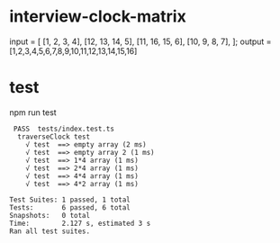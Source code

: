 # interview-clock-matrix

input = [
      [1, 2, 3, 4],
      [12, 13, 14, 5],
      [11, 16, 15, 6],
      [10, 9, 8, 7],
    ];
output = [1,2,3,4,5,6,7,8,9,10,11,12,13,14,15,16]


# test
npm run test

```
 PASS  tests/index.test.ts
  traverseClock test
    √ test  ==> empty array (2 ms)
    √ test  ==> empty array 2 (1 ms)
    √ test  ==> 1*4 array (1 ms)
    √ test  ==> 2*4 array (1 ms)
    √ test  ==> 4*4 array (1 ms)
    √ test  ==> 4*2 array (1 ms)

Test Suites: 1 passed, 1 total
Tests:       6 passed, 6 total
Snapshots:   0 total
Time:        2.127 s, estimated 3 s
Ran all test suites.
```
